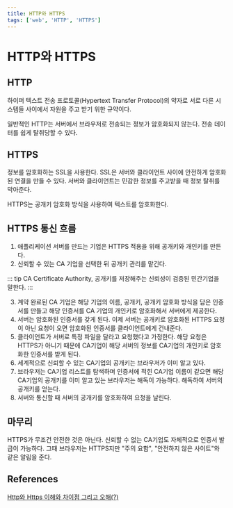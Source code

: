 ```yaml
---
title: HTTP와 HTTPS
tags: ['web', 'HTTP', 'HTTPS']
---
```


# HTTP와 HTTPS

## HTTP

하이퍼 텍스트 전송 프로토콜(Hypertext Transfer Protocol)의 약자로 서로 다른 시스템들 사이에서 자원을 주고 받기 위한 규약이다.

일반적인 HTTP는 서버에서 브라우저로 전송되는 정보가 암호화되지 않는다. 전송 데이터를 쉽게 탈취당할 수 있다.

## HTTPS

정보를 암호화하는 SSL을 사용한다. SSL은 서버와 클라이언트 사이에 안전하게 암호화된 연결을 만들 수 있다. 서버와 클라이언트는 민감한 정보를 주고받을 때 정보 탈취를 막아준다.

HTTPS는 공개키 암호화 방식을 사용하여 텍스트를 암호화한다.

## HTTPS 통신 흐름

 1. 애플리케이션 서버를 만드는 기업은 HTTPS 적용을 위해 공개키와 개인키를 만든다.
 2. 신뢰할 수 있는 CA 기업을 선택한 뒤 공개키 관리를 맡긴다.

::: tip CA
Certificate Authority, 공개키를 저장해주는 신뢰성이 검증된 민간기업을 말한다.
:::

 3. 계약 완료된 CA 기업은 해당 기업의 이름, 공개키, 공개키 암호화 방식을 담은 인증서를 만들고 해당 인증서를 CA 기업의 개인키로 암호화해서 서버에게 제공한다.
 4. 서버는 암호화된 인증서를 갖게 된다. 이제 서버는 공개키로 암호화된 HTTPS 요청이 아닌 요청이 오면 암호화된 인증서를 클라이언트에게 건내준다.
 5. 클라이언트가 서버로 특정 파일을 달라고 요청했다고 가정한다. 해당 요청은 HTTPS가 아니기 때문에 CA기업이 해당 서버의 정보를 CA기업의 개인키로 암호화한 인증서를 받게 된다.
 6. 세계적으로 신뢰할 수 있는 CA기업의 공개키는 브라우저가 이미 알고 있다.
 7. 브라우저는 CA기업 리스트를 탐색하며 인증서에 적힌 CA기업 이름이 같으면 해당 CA기업의 공개키를 이미 알고 있는 브라우저는 해독이 가능하다. 해독하여 서버의 공개키를 얻는다.
 8. 서버와 통신할 때 서버의 공개키를 암호화하여 요청을 날린다.

## 마무리

HTTPS가 무조건 안전한 것은 아닌다. 신뢰할 수 없는 CA기업도 자체적으로 인증서 발급이 가능하다. 그때 브라우저는 HTTPS지만 "주의 요함", "안전하지 않은 사이트"와 같은 알림을 준다.

## References

[Http와 Https 이해와 차이점 그리고 오해(?)](https://jeong-pro.tistory.com/89)

<TagLinks />
